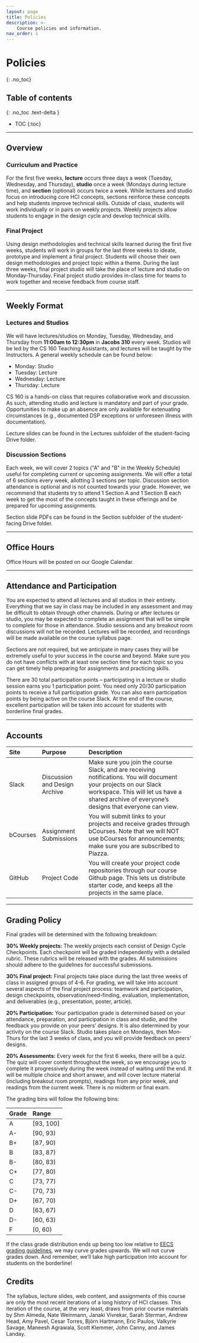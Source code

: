 ```yaml
---
layout: page
title: Policies
description: >-
    Course policies and information.
nav_order: 1
---
```


# Policies
{: .no_toc}

## Table of contents
{: .no_toc .text-delta }

- TOC
{:toc}

---

## Overview

### Curriculum and Practice
For the first five weeks, **lecture** occurs three days a week (Tuesday, Wednesday, and Thursday), **studio** once a week (Mondays during lecture time), and **section** (optional) occurs twice a week. While lectures and studio focus on introducing core HCI concepts, sections reinforce these concepts and help students improve technical skills. Outside of class, students will work individually or in pairs on weekly projects. Weekly projects allow students to engage in the design cycle and develop technical skills.

### Final Project
Using design methodologies and technical skills learned during the first five weeks, students will work in groups for the last three weeks to ideate, prototype and implement a final project. Students will choose their own design methodologies and project topic within a theme. During the last three weeks, final project studio will take the place of lecture and studio on Monday-Thursday. Final project studio provides in-class time for teams to work together and receive feedback from course staff.

---

## Weekly Format
### Lectures and Studios
We will have lectures/studios on Monday, Tuesday, Wednesday, and Thursday from **11:00am to 12:30pm** in **Jacobs 310** every week. Studios will be led by the CS 160 Teaching Assistants, and lectures will be taught by the Instructors. A general weekly schedule can be found below:

- Monday: Studio
- Tuesday: Lecture
- Wednesday: Lecture
- Thursday: Lecture

CS 160 is a hands-on class that requires collaborative work and discussion. As such, attending studio and lecture is mandatory and part of your grade. Opportunities to make up an absence are only available for extenuating circumstances (e.g., documented DSP exceptions or unforeseen illness with documentation).

Lecture slides can be found in the Lectures subfolder of the student-facing Drive folder.

### Discussion Sections
Each week, we will cover 2 topics ("A" and "B" in the Weekly Schedule) useful for completing current or upcoming assignments. We will offer a total of 6 sections every week, allotting 3 sections per topic. Discussion section attendance is optional and is not counted towards your grade. However, we recommend that students try to attend 1 Section A and 1 Section B each week to get the most of the concepts taught in these offerings and be prepared for upcoming assignments.

Section slide PDFs can be found in the Section subfolder of the student-facing Drive folder.

---

## Office Hours
Office Hours will be posted on our Google Calendar.

---

## Attendance and Participation
You are expected to attend all lectures and all studios in their entirety. Everything that we say in class may be included in any assessment and may be difficult to obtain through other channels. During or after lectures or studio, you may be expected to complete an assignment that will be simple to complete for those in attendance. Studio sessions and any breakout room discussions will not be recorded. Lectures will be recorded, and recordings will be made available on the course syllabus page.

Sections are not required, but we anticipate in many cases they will be extremely useful to your success in the course and beyond. Make sure you do not have conflicts with at least one section time for each topic so you can get timely help preparing for assignments and practicing skills.

There are 30 total participation points – participating in a lecture or studio session earns you 1 participation point. You need only 20/30 participation points to receive a full participation grade. You can also earn participation points by being active on the course Slack. At the end of the course, excellent participation will be taken into account for students with borderline final grades.

---

## Accounts

| Site     | Purpose	     | Description     |
|:-------------|:-------------|:-------------|
| Slack	| Discussion and Design Archive	| Make sure you join the course Slack, and are receiving notifications. You will document your projects on our Slack workspace. This will let us have a shared archive of everyone’s designs that everyone can view.|
| bCourses	| Assignment Submissions	| You will submit links to your projects and receive grades through bCourses. Note that we will NOT use bCourses for announcements; make sure you are subscribed to Piazza.|
| GitHub	| Project Code	| You will create your project code repositories through our course Github page. This lets us distribute starter code, and keeps all the projects in the same place.|

---

## Grading Policy

Final grades will be determined with the following breakdown:

**30% Weekly projects:** The weekly projects each consist of Design Cycle Checkpoints. Each checkpoint will be graded independently with a detailed rubric. These rubrics will be released with the grades. All submissions should adhere to the guidelines for successful submissions.

**30% Final project:** Final projects take place during the last three weeks of class in assigned groups of 4-6. For grading, we will take into account several aspects of the final project process: teamwork and participation, design checkpoints, observation/need-finding, evaluation, implementation, and deliverables (e.g., presentation, poster, article).

**20% Participation:** Your participation grade is determined based on your attendance, preparation, and participation in class and studio, and the feedback you provide on your peers’ designs. It is also determined by your activity on the course Slack. Studio takes place on Mondays, then Mon-Thurs for the last 3 weeks of class, and you will provide feedback on peers’ designs.

**20% Assessments:** Every week for the first 6 weeks, there will be a quiz. The quiz will cover content throughout the week, so we encourage you to complete it progressively during the week instead of waiting until the end. It will be multiple choice and short answer, and will cover lecture material (including breakout room prompts), readings from any prior week, and readings from the current week. There is no midterm or final exam.

The grading bins will follow the following bins:

| Grade        | Range          |
|:-------------|:------------------|
| A            | [93, 100] |
| A-           | [90, 93)   |
| B+           | [87, 90) |
| B            | [83, 87)   |
| B-           | [80, 83) |
| C+           | [77, 80)   |
| C            | [73, 77) |
| C-           | [70, 73)   |
| D+           | [67, 70)   |
| D            | [63, 67) |
| D-           | [60, 63)   |
| F           | [0, 60)   |


If the class grade distribution ends up being too low relative to [EECS grading guidelines](https://eecs.berkeley.edu/resources/faculty-staff/academic-personnel/grading-guidelines-undergrad), we may curve grades upwards. We will not curve grades down. And remember, we’ll take high participation into account for students on the borderline!

## Credits
The syllabus, lecture slides, web content, and assignments of this course are only the most recent iterations of a long history of HCI classes. This iteration of the course, at the very least, draws from prior course materials by Shm Almeda, Nate Weinmann, Janaki Vivrekar, Sarah Sterman, Andrew Head, Amy Pavel, Cesar Torres, Björn Hartmann, Eric Paulos, Valkyrie Savage, Maneesh Agrawala, Scott Klemmer, John Canny, and James Landay.
